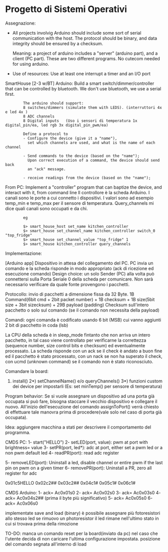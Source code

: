 # Progetto di Sistemi Operativi

Assegnazione:
- All projects involvig Arduino should include some sort of serial
  communication with the host.
  The protocol should be binary, and data integrity should be ensured by
  a checksum.

  Meaning: a project of arduino includes a "server" (arduino part),
  and a client (PC part). These are two different programs.
  No cutecom needed for using arduino.

- Use of resources:
  Use at least one interrupt a timer and an I/O port

SmartHouse [2-3 w/BT]
   Arduino: Build a smart switch/dimmer/controller that can be controlled
            by bluetooth. We don't use bluetooth, we use a serial first.

            The arduino should support:
            8 switches/dimmers (simulate them with LEDS). (interruttori 4x e led 4x )
            8 ADC channels
            8 Digital inputs   (Uso i sensori di temperatura 1x digital_pin/ea, led rgb 3x digital_pin_pwm/ea)

            Define a protocol to
            - Configure the device (give it a "name"),
              set which channels are used, and what is the name of each channel

            - Send commands to the device (based on the "name");
              Upon correct execution of a command, the device should send back
              an "ack" message.

            - receive readings from the device (based on the "name");


   From PC: Implement a "controller" program that can baptize the device,
            and interact with it, from command line
            Il controllore è la scheda Arduino. I canali sono le porte a cui connetto i dispositivi.
            I valori sono ad esempio temp_min e temp_max per il sensore di temperatura.
            Query_channels mi dice quali canali sono occupati e da chi.

            eg

            $> smart_house_host set_name kitchen_controller
            $> smart_house set_channel_name kitchen_controller switch_0 "top_fridge"
            $> smart_house set_channel_value "top_fridge" 1
            $> smart_house kitchen_controller query_channels


Implementazione:

[Arduino app]
Dispositivo in attesa del collegamento del PC.
PC invia un comando e la scheda risponde in modo appropriato (ack di ricezione ed esecuzione comando)
Design choice: un solo Sender (PC) alla volta può connettersi sulla Porta Seriale 0 della scheda per comunicare.
Non sarà necessario verificare da quale fonte provengono i pacchetti.

Protocollo: invio di pacchetti a dimensione fissa da 32 Byte.
1B Command(6bit cmd + 2bit packet number) + 1B checksum + 1B size(5bit size + 3bit sizecksum) + 29B payload (padding)
Checksum sull'intero pacchetto o solo sul comando (se il comando non necessita della payload)

Comandi: ogni comanda è codificato usando 6 bit (MSB) cui vanno aggiunti 2 bit di pacchetto in coda (lsb)

La CPU della scheda è in sleep_mode fintanto che non arriva un intero pacchetto, in tal caso viene controllato per verificarne la correttezza (sequence number, size control bits e checksum) ed eventualmente processato.
La scheda risponde con un ack se il check è andato a buon fine ed il pacchetto è stato processato, con un nack se non ha superato il check, con ucmd (unknown command) se il comando non è stato riconosciuto.

Comandare la board:
1) install()
2*) setChannelName() e/o queryChannels()
3*) funzioni custom dei device per impostarli (Es: set minTemp() per sensore di temperatura)


Program behavior:
Se si vuole assegnare un dispositivo ad una porta già occupata si può fare, bisogna staccare il vecchio dispositivo
e collegare il nuovo. All'inizio dell'esecuzione del comando assignToPort() verrà chiesto di effettuare tale
manovra prima di procedere(vale solo nel caso di porta già occupata).

Idea:
aggiungere macchina a stati per descrivere il comportamento del programma.

CMDS PC:
1- start("HELLO")
2- setLED(port, value): pwm at port with brightness= value
3- setPR(port, led*): adc at port, either set a pwm led or a non pwm default led
4- readPR(port): read adc register

5- removeLED(port): Uninstall a led, disable channel or entire pwm if the last pin on pwm on a given timer
6- removePR(port): Uninstall a PR, zero all register for adc

0x01c5HELLO
0x02c2##
0x03c2##
0x04c1#
0x05c1#
0x06c1#

CMDS Arduino:
1- ack= Ac0x01s0
2- ack= Ac0x02s0
3- ack= Ac0x03s0
4- ack= Ac0x04s2## (prima il byte più significativo)
5- ack= Ac0x05s0
6- ack= Ac0x06s0

implementate save and load (binary)
è possibile assegnare più fotoresistori allo stesso led
se rimuovo un photoresistor il led rimane nell'ultimo stato in cui si trovava prima della rimozione

TO-DO:
manca un comando reset per la board(inviato da pc) nel caso che l'utente decida di non caricare l'ultima configurazione impostata.
posizione del comando segnata all'interno di load
